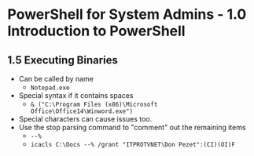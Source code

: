 PowerShell for System Admins - 1.0 Introduction to PowerShell
============================================================

1.5 Executing Binaries
------------------------------------------------------------

+ Can be called by name
	- `Notepad.exe`
+ Special syntax if it contains spaces
	- `& ("C:\Program Files (x86)\Microsoft Office\Office14\Winword.exe")`
+ Special characters can cause issues too. 
+ Use the stop parsing command to "comment" out the 
  remaining items
  	- `--%`
  	- `icacls C:\Docs --% /grant "ITPROTVNET\Don Pezet":(CI)(OI)F`
